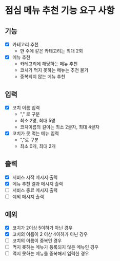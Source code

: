 # 점심 메뉴 추천 기능 요구 사항


## 기능 

* [x] 카테고리 추천
  * 한 주에 같은 카테고리는 최대 2회
* [x] 메뉴 추천
  * 카테고리에 해당하는 메뉴 추천
  * 코치가 먹지 못하는 메뉴는 추천 불가
  * 중복되지 않는 메뉴 추천


## 입력

* [x] 코치 이름 입력
  * "," 로 구분
  * 최소 2명, 최대 5명
  * 코치이름의 길이는 최소 2글자, 최대 4글자
* [x] 코치가 못 먹는 메뉴 입력
  * ","로 구분
  * 최소 0개, 최대 2개


## 출력

* [x] 서비스 시작 메시지 출력
* [x] 메뉴 추천 결과 메시지 출력
* [ ] 서비스 종료 메시지 출력
* [ ] 예외 메시지 출력

## 예외

* [x] 코치가 2이상 5이하가 아닌 경우
* [x] 코치의 이름이 2 이상 4이하가 아닌 경우
* [ ] 코치의 이름이 중복인 경우
* [ ] 먹지 못하는 메뉴가 등록되지 않은 메뉴인 경우
* [ ] 먹지 못하는 메뉴를 중복해서 입력한 경우